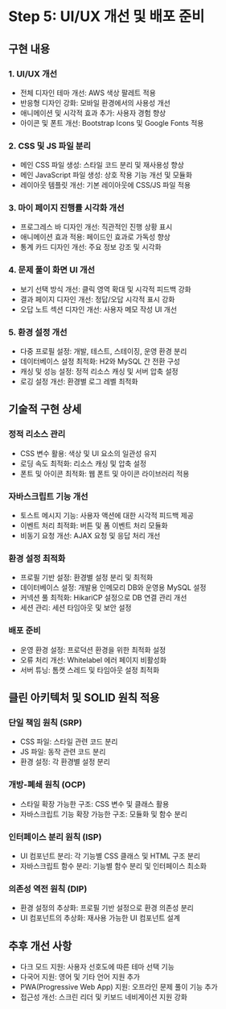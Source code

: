 # Step 5: UI/UX 개선 및 배포 준비

## 구현 내용

### 1. UI/UX 개선
- 전체 디자인 테마 개선: AWS 색상 팔레트 적용
- 반응형 디자인 강화: 모바일 환경에서의 사용성 개선
- 애니메이션 및 시각적 효과 추가: 사용자 경험 향상
- 아이콘 및 폰트 개선: Bootstrap Icons 및 Google Fonts 적용

### 2. CSS 및 JS 파일 분리
- 메인 CSS 파일 생성: 스타일 코드 분리 및 재사용성 향상
- 메인 JavaScript 파일 생성: 상호 작용 기능 개선 및 모듈화
- 레이아웃 템플릿 개선: 기본 레이아웃에 CSS/JS 파일 적용

### 3. 마이 페이지 진행률 시각화 개선
- 프로그레스 바 디자인 개선: 직관적인 진행 상황 표시
- 애니메이션 효과 적용: 페이드인 효과로 가독성 향상
- 통계 카드 디자인 개선: 주요 정보 강조 및 시각화

### 4. 문제 풀이 화면 UI 개선
- 보기 선택 방식 개선: 클릭 영역 확대 및 시각적 피드백 강화
- 결과 페이지 디자인 개선: 정답/오답 시각적 표시 강화
- 오답 노트 섹션 디자인 개선: 사용자 메모 작성 UI 개선

### 5. 환경 설정 개선
- 다중 프로필 설정: 개발, 테스트, 스테이징, 운영 환경 분리
- 데이터베이스 설정 최적화: H2와 MySQL 간 전환 구성
- 캐싱 및 성능 설정: 정적 리소스 캐싱 및 서버 압축 설정
- 로깅 설정 개선: 환경별 로그 레벨 최적화

## 기술적 구현 상세

### 정적 리소스 관리
- CSS 변수 활용: 색상 및 UI 요소의 일관성 유지
- 로딩 속도 최적화: 리소스 캐싱 및 압축 설정
- 폰트 및 아이콘 최적화: 웹 폰트 및 아이콘 라이브러리 적용

### 자바스크립트 기능 개선
- 토스트 메시지 기능: 사용자 액션에 대한 시각적 피드백 제공
- 이벤트 처리 최적화: 버튼 및 폼 이벤트 처리 모듈화
- 비동기 요청 개선: AJAX 요청 및 응답 처리 개선

### 환경 설정 최적화
- 프로필 기반 설정: 환경별 설정 분리 및 최적화
- 데이터베이스 설정: 개발용 인메모리 DB와 운영용 MySQL 설정
- 커넥션 풀 최적화: HikariCP 설정으로 DB 연결 관리 개선
- 세션 관리: 세션 타임아웃 및 보안 설정

### 배포 준비
- 운영 환경 설정: 프로덕션 환경을 위한 최적화 설정
- 오류 처리 개선: Whitelabel 에러 페이지 비활성화
- 서버 튜닝: 톰캣 스레드 및 타임아웃 설정 최적화

## 클린 아키텍처 및 SOLID 원칙 적용

### 단일 책임 원칙 (SRP)
- CSS 파일: 스타일 관련 코드 분리
- JS 파일: 동작 관련 코드 분리
- 환경 설정: 각 환경별 설정 분리

### 개방-폐쇄 원칙 (OCP)
- 스타일 확장 가능한 구조: CSS 변수 및 클래스 활용
- 자바스크립트 기능 확장 가능한 구조: 모듈화 및 함수 분리

### 인터페이스 분리 원칙 (ISP)
- UI 컴포넌트 분리: 각 기능별 CSS 클래스 및 HTML 구조 분리
- 자바스크립트 함수 분리: 기능별 함수 분리 및 인터페이스 최소화

### 의존성 역전 원칙 (DIP)
- 환경 설정의 추상화: 프로필 기반 설정으로 환경 의존성 분리
- UI 컴포넌트의 추상화: 재사용 가능한 UI 컴포넌트 설계

## 추후 개선 사항
- 다크 모드 지원: 사용자 선호도에 따른 테마 선택 기능
- 다국어 지원: 영어 및 기타 언어 지원 추가
- PWA(Progressive Web App) 지원: 오프라인 문제 풀이 기능 추가
- 접근성 개선: 스크린 리더 및 키보드 네비게이션 지원 강화 
